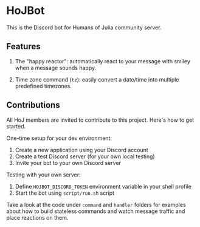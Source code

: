 # HoJBot

This is the Discord bot for Humans of Julia community server.

## Features

1. The "happy reactor": automatically react to your message with smiley when a message sounds happy.

2. Time zone command (`tz`): easily convert a date/time into multiple predefined timezones.

## Contributions

All HoJ members are invited to contribute to this project.
Here's how to get started.

One-time setup for your dev environment:
1. Create a new application using your Discord account
2. Create a test Discord server (for your own local testing)
3. Invite your bot to your own Discord server

Testing with your own server:
1. Define `HOJBOT_DISCORD_TOKEN` environment variable in your shell profile
2. Start the bot using `script/run.sh` script

Take a look at the code under `command` and `handler` folders for examples
about how to build stateless commands and watch message traffic and place
reactions on them.
